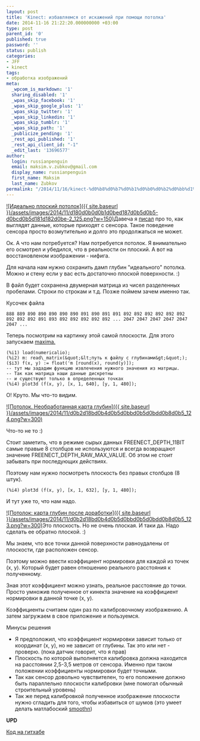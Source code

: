 ```yaml
---
layout: post
title: 'Kinect: избавляемся от искажений при помощи потолка'
date: 2014-11-16 21:22:20.000000000 +03:00
type: post
parent_id: '0'
published: true
password: ''
status: publish
categories:
- JFF
- kinect
tags:
- обработка изображений
meta:
  _wpcom_is_markdown: '1'
  sharing_disabled: '1'
  _wpas_skip_facebook: '1'
  _wpas_skip_google_plus: '1'
  _wpas_skip_twitter: '1'
  _wpas_skip_linkedin: '1'
  _wpas_skip_tumblr: '1'
  _wpas_skip_path: '1'
  _publicize_pending: '1'
  _rest_api_published: '1'
  _rest_api_client_id: "-1"
  _edit_last: '13696577'
author:
  login: russianpenguin
  email: maksim.v.zubkov@gmail.com
  display_name: russianpenguin
  first_name: Maksim
  last_name: Zubkov
permalink: "/2014/11/16/kinect-%d0%b8%d0%b7%d0%b1%d0%b0%d0%b2%d0%bb%d1%8f%d0%b5%d0%bc%d1%81%d1%8f-%d0%be%d1%82-%d0%b8%d1%81%d0%ba%d0%b0%d0%b6%d0%b5%d0%bd%d0%b8%d0%b9-%d0%bf%d1%80%d0%b8-%d0%bf%d0%be%d0%bc%d0%be%d1%89%d0%b8/"
---
```

[![Идеально плоский потолок]({{ site.baseurl }}/assets/images/2014/11/d180d0b0d0b1d0bed187d0b5d0b5-d0bcd0b5d181d182d0be-2_125.png?w=150)](https://russianpenguin.files.wordpress.com/2014/11/d180d0b0d0b1d0bed187d0b5d0b5-d0bcd0b5d181d182d0be-2_125.png)Давеча я [писал](http://russianpenguin.ru/2014/11/16/kinect-%D0%BE-%D0%B2%D0%BE%D1%81%D1%81%D1%82%D0%B0%D0%BD%D0%BE%D0%B2%D0%BB%D0%B5%D0%BD%D0%B8%D0%B8-%D0%BA%D0%BE%D0%BE%D1%80%D0%B4%D0%B8%D0%BD%D0%B0%D1%82-%D0%B8-%D0%B0%D0%B1%D0%B1%D0%B5%D1%80%D0%B0/ "Kinect: о восстановлении координат и абберациях разного рода") про то, как выглядят данные, которые приходят с сенсора. Такое поведение сенсора просто возмутительно и долго это продолжаться не может.

Ок. А что нам потребуется? Нам потребуется потолок. Я внимательно его осмотрел и убедился, что в реальности он плоский. А вот на восстановленом изображении - нифига.

Для начала нам нужно сохранить дамп глубин "идеального" потолка. Можно и стену если у вас есть достаточно плоской поверхности. :)

В файл будет сохранена двумерная матрица из чисел разделенных пробелами. Строки по строкам и т.д. Позже поймем зачем именно так.

Кусочек файла

```
888 889 890 890 890 890 890 891 890 891 891 892 892 892 892 892 892 892 892 892 891 893 892 892 892 892 892 ... 2047 2047 2047 2047 2047 2047 ...
```

Теперь посмотрим на картинку этой самой плоскости. Для этого запускаем [maxima.](http://maxima.sourceforge.net/ "Maxima, a Computer Algebra System")

```
(%i1) load(numericalio);  
(%i2) m: read\_matrix(&quot;&lt;путь к файлу с глубинами&gt;&quot;);  
($i3) f(x, y) := float('m [round(x), round(y)]);  
-- тут мы зададим функцию извлечения нужного значения из матрицы.  
-- Так как матрица наши данные дискретны  
-- и существуют только в определенных точках  
(%i4) plot3d (f(x, y), [x, 1, 640], [y, 1, 480]);
```

О! Круто. Мы что-то видим.

[![Потолок. Необработанная карта глубин]({{ site.baseurl }}/assets/images/2014/11/d0b2d18bd0b4d0b5d0bbd0b5d0bdd0b8d0b5_124.png?w=300)](https://russianpenguin.files.wordpress.com/2014/11/d0b2d18bd0b4d0b5d0bbd0b5d0bdd0b8d0b5_124.png)

Что-то не то :)

Стоит заметить, что в режиме сырых данных FREENECT\_DEPTH\_11BIT самые правые 8 столбцов не используются и всегда возвращают значение FREENECT\_DEPTH\_RAW\_MAX\_VALUE. Об этом не стоит забывать при последующих действиях.

Поэтому нам нужно посмотреть плоскость без правых столбцов (8 штук).

```
(%i4) plot3d (f(x, y), [x, 1, 632], [y, 1, 480]);
```

И тут уже то, что нам надо.

[![Потолок: карта глубин после доработки]({{ site.baseurl }}/assets/images/2014/11/d0b2d18bd0b4d0b5d0bbd0b5d0bdd0b8d0b5_123.png?w=300)](https://russianpenguin.files.wordpress.com/2014/11/d0b2d18bd0b4d0b5d0bbd0b5d0bdd0b8d0b5_123.png)Это плоскость. Но не очень плоская. И таки да. Надо сделать ее обратно плоской. :)

Мы знаем, что все точки данной поверхности равноудалены от плоскости, где расположен сенсор.

Поэтому можно ввести коэффициент нормировки для каждой из точек (x, y). Который будет равен отношению реального расстояния к полученному.

Зная этот коэффициент можно узнать, реальное расстояние до точки. Просто умножив полученное от кинекта значение на коэффициент нормировки в данной точке (x, y).

Коэффициенты считаем один раз по калибровочному изображению. А затем загружаем в свое приложение и пользуемся.

Минусы решения

- Я предположил, что коэффициент нормировки зависит только от координат (x, y), но не зависит от глубины. Так это или нет - проверю. (пока датчик говорит, что я прав)
- Плоскость по которой выполняется калибровка должна находится на расстоянии 2,5-3,5 метров от сенсора. Именно при таком положении коэффициенты нормировки будет точными.
- Так как сенсор довольно чувствителен, то его положение должно быть параллельно плоскости калибровки (мне помогал обычный строительный уровень)
- Так же перед калибровкой полученное изображение плоскости нужно сгладить для того, чтобы избавиться от шумов (это умеет делать матлабоский [smoothn](http://www.biomecardio.com/matlab/smoothn.html#11 "Matlab: smoothn"))

**UPD**

[Код на гитхабе](https://github.com/RussianPenguin/kinectDepthView "Kinect depth view with Ogre3d")

